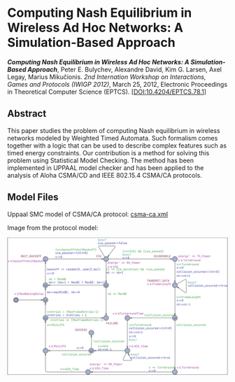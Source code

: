 # Computing Nash Equilibrium in Wireless Ad Hoc Networks: A Simulation-Based Approach

_**Computing Nash Equilibrium in Wireless Ad Hoc Networks: A Simulation-Based Approach**_,
Peter E. Bulychev, Alexandre David, Kim G. Larsen, Axel Legay, Marius Mikučionis. *2nd Internation Workshop on Interactions, Games and Protocols (IWIGP 2012)*, March 25, 2012, Electronic Proceedings in Theoretical Computer Science (EPTCS). [[DOI:10.4204/EPTCS.78.1](https://doi.org/10.4204/EPTCS.78.1)]

## Abstract

This paper studies the problem of computing Nash equilibrium in wireless networks modeled by
Weighted Timed Automata. Such formalism comes together with a logic that can be used to describe
complex features such as timed energy constraints. Our contribution is a method for solving this
problem using Statistical Model Checking. The method has been implemented in UPPAAL model
checker and has been applied to the analysis of Aloha CSMA/CD and IEEE 802.15.4 CSMA/CA
protocols.

## Model Files

Uppaal SMC model of CSMA/CA protocol: [csma-ca.xml](csma-ca.xml)

Image from the protocol model:

![CSMA/CA protocol in UPPAAL](csma-ca.svg)
